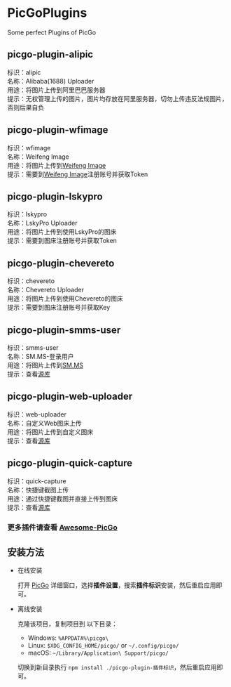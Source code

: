 # PicGoPlugins
 Some perfect Plugins of PicGo

## picgo-plugin-alipic
标识：alipic  
名称：Alibaba(1688) Uploader  
用途：将图片上传到阿里巴巴服务器  
提示：无权管理上传的图片，图片均存放在阿里服务器，切勿上传违反法规图片，否则后果自负  

## picgo-plugin-wfimage
标识：wfimage  
名称：Weifeng Image  
用途：将图片上传到[Weifeng Image](https://pic.wfblog.net/)  
提示：需要到[Weifeng Image](https://pic.wfblog.net/)注册账号并获取Token  

## picgo-plugin-lskypro
标识：lskypro  
名称：LskyPro Uploader  
用途：将图片上传到使用LskyPro的图床  
提示：需要到图床注册账号并获取Token  

## picgo-plugin-chevereto
标识：chevereto  
名称：Chevereto Uploader  
用途：将图片上传到使用Chevereto的图床  
提示：需要到图床注册账号并获取Key  

## picgo-plugin-smms-user
标识：smms-user  
名称：SM.MS-登录用户  
用途：将图片上传到[SM.MS](https://sm.ms/)  
提示：查看[源库](https://github.com/xlzy520/picgo-plugin-smms-user)  

## picgo-plugin-web-uploader
标识：web-uploader  
名称：自定义Web图床上传  
用途：将图片上传到自定义图床  
提示：查看[源库](https://github.com/yuki-xin/picgo-plugin-web-uploader)  

## picgo-plugin-quick-capture
标识：quick-capture  
名称：快捷键截图上传  
用途：通过快捷键截图并直接上传到图床  
提示：查看[源库](https://github.com/PicGo/picgo-plugin-quick-capture)  

### 更多插件请查看 [Awesome-PicGo](https://github.com/PicGo/Awesome-PicGo)

## 安装方法

- 在线安装

    打开 [PicGo](https://github.com/Molunerfinn/PicGo) 详细窗口，选择**插件设置**，搜索**插件标识**安装，然后重启应用即可。

- 离线安装

    克隆该项目，复制项目到 以下目录：
    - Windows: `%APPDATA%\picgo\`
    - Linux: `$XDG_CONFIG_HOME/picgo/` or `~/.config/picgo/`
    - macOS: `~/Library/Application\ Support/picgo/`

    切换到新目录执行 `npm install ./picgo-plugin-插件标识`，然后重启应用即可。
  
